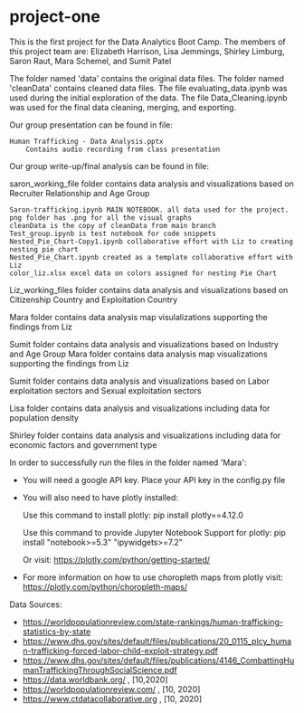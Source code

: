 # project-one

This is the first project for the Data Analytics Boot Camp.
The members of this project team are: Elizabeth Harrison,  Lisa Jemmings, Shirley Limburg, Saron Raut, Mara Schemel, and Sumit Patel

The folder named 'data' contains the original data files.
The folder named 'cleanData' contains cleaned data files.
    The file evaluating_data.ipynb was used during the initial exploration of the data.
    The file Data_Cleaning.ipynb was used for the final data cleaning, merging, and exporting.

Our group presentation can be found in file: 
    
    Human Trafficking - Data Analysis.pptx
        Contains audio recording from class presentation 

Our group write-up/final analysis can be found in file:

saron_working_file folder contains data analysis and visualizations based on Recruiter Relationship and Age Group

    Saron-trafficking.ipynb MAIN NOTEBOOK. all data used for the project. 
    png folder has .png for all the visual graphs
    cleanData is the copy of cleanData from main branch
    Test_group.ipynb is test notebook for code snippets
    Nested_Pie_Chart-Copy1.ipynb collaborative effort with Liz to creating nesting pie chart
    Nested_Pie_Chart.ipynb created as a template collaborative effort with Liz
    color_liz.xlsx excel data on colors assigned for nesting Pie Chart


Liz_working_files folder contains data analysis and visualizations based on Citizenship Country and Exploitation Country

Mara folder contains data analysis map visulalizations supporting the findings from Liz

Sumit folder contains data analysis and visualizations based on Industry and Age Group
Mara folder contains data analysis map visualizations supporting the findings from Liz

Sumit folder contains data analysis and visualizations based on Labor exploitation sectors and Sexual exploitation sectors

Lisa folder contains data analysis and visualizations including data for population density

Shirley folder contains data analysis and visualizations including data for economic factors and government type


In order to successfully run the files in the folder named 'Mara':

- You will need a google API key. Place your API key in the config.py file

- You will also need to have plotly installed:

    Use this command to install plotly: pip install plotly==4.12.0
    
    Use this command to provide Jupyter Notebook Support for plotly: pip install "notebook>=5.3" "ipywidgets>=7.2"
    
    Or visit: https://plotly.com/python/getting-started/
    
- For more information on how to use choropleth maps from plotly visit: https://plotly.com/python/choropleth-maps/
    

Data Sources:
- https://worldpopulationreview.com/state-rankings/human-trafficking-statistics-by-state
- https://www.dhs.gov/sites/default/files/publications/20_0115_plcy_human-trafficking-forced-labor-child-exploit-strategy.pdf 
- https://www.dhs.gov/sites/default/files/publications/4146_CombattingHumanTraffickingThroughSocialScience.pdf
- https://data.worldbank.org/ , [10,2020]
- https://worldpopulationreview.com/ , [10, 2020]
- https://www.ctdatacollaborative.org  , [10, 2020]
